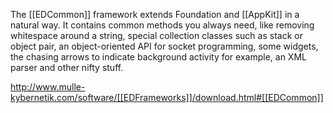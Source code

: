 The [[EDCommon]] framework extends Foundation and [[AppKit]] in a natural way. It contains common methods you always need, like removing whitespace around a string, special collection classes such as stack or object pair, an object-oriented API for socket programming, some widgets, the chasing arrows to indicate background activity for example, an XML parser and other nifty stuff.

http://www.mulle-kybernetik.com/software/[[EDFrameworks]]/download.html#[[EDCommon]]
